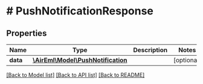 # # PushNotificationResponse

## Properties

Name | Type | Description | Notes
------------ | ------------- | ------------- | -------------
**data** | [**\AirEml\Model\PushNotification**](PushNotification.md) |  | [optional]

[[Back to Model list]](../../README.md#models) [[Back to API list]](../../README.md#endpoints) [[Back to README]](../../README.md)
